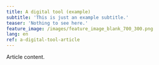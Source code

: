 ```yaml
---
title: A digital tool (example)
subtitle: 'This is just an example subtitle.'
teaser: 'Nothing to see here.'
feature_image: /images/feature_image_blank_700_300.png
lang: en
ref: a-digital-tool-article
---
```


Article content.
